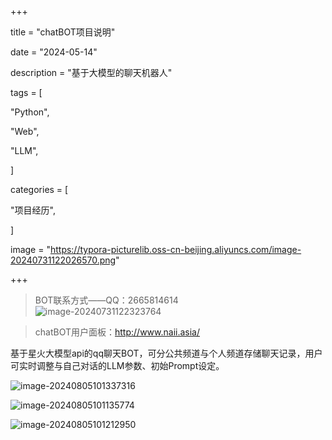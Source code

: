 +++

title = "chatBOT项目说明"

date = "2024-05-14"

description = "基于大模型的聊天机器人"

tags = [

 "Python",

 "Web",

 "LLM",

]

categories = [

 "项目经历",

]

image = "https://typora-picturelib.oss-cn-beijing.aliyuncs.com/image-20240731122026570.png"

+++

> BOT联系方式——QQ：2665814614<br>
> ![image-20240731122323764](https://typora-picturelib.oss-cn-beijing.aliyuncs.com/image-20240731122323764.png)

> chatBOT用户面板：http://www.naii.asia/

基于星火大模型api的qq聊天BOT，可分公共频道与个人频道存储聊天记录，用户可实时调整与自己对话的LLM参数、初始Prompt设定。

![image-20240805101337316](https://typora-picturelib.oss-cn-beijing.aliyuncs.com/image-20240811225226286.png)

![image-20240805101135774](https://typora-picturelib.oss-cn-beijing.aliyuncs.com/image-20240805101135774.png)

![image-20240805101212950](https://typora-picturelib.oss-cn-beijing.aliyuncs.com/image-20240805101212950.png)




